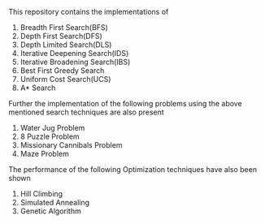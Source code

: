 This repository contains the implementations of
1. Breadth First Search(BFS)
2. Depth First Search(DFS)
3. Depth Limited Search(DLS)
4. Iterative Deepening Search(IDS)
5. Iterative Broadening Search(IBS)
6. Best First Greedy Search
7. Uniform Cost Search(UCS)
8. A* Search


Further the implementation of the following problems using the above mentioned search techniques are also present
1. Water Jug Problem
2. 8 Puzzle Problem
3. Missionary Cannibals Problem
4. Maze Problem


The performance of the following Optimization techniques have also been shown
1. Hill Climbing
2. Simulated Annealing
3. Genetic Algorithm
